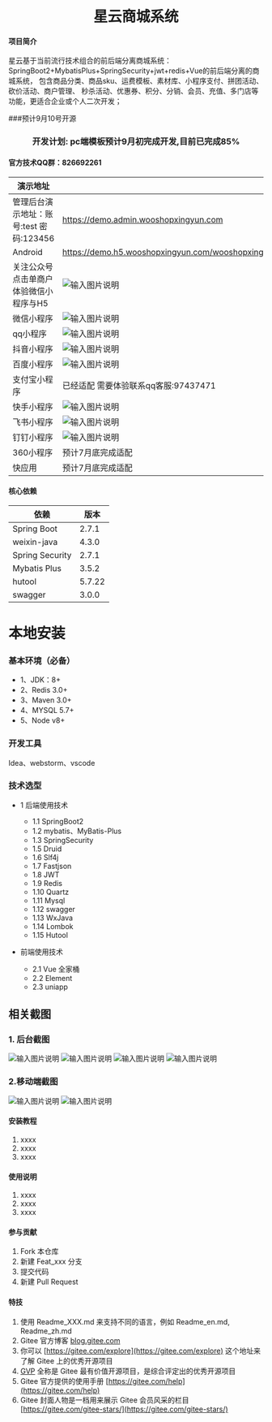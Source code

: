 <h1 style="text-align: center">星云商城系统</h1>

#### 项目简介
星云基于当前流行技术组合的前后端分离商城系统： SpringBoot2+MybatisPlus+SpringSecurity+jwt+redis+Vue的前后端分离的商城系统， 包含商品分类、商品sku、运费模板、素材库、小程序支付、拼团活动、砍价活动、商户管理、 秒杀活动、优惠券、积分、分销、会员、充值、多门店等功能，更适合企业或个人二次开发；

###预计9月10号开源
<h3 style="text-align: center">开发计划: pc端模板预计9月初完成开发,目前已完成85%</h3>

#### 官方技术QQ群：826692261
|  演示地址 |   |
|---|---|
| 管理后台演示地址：账号:test 密码:123456    |  https://demo.admin.wooshopxingyun.com |
| Android  |  https://demo.h5.wooshopxingyun.com/wooshopxingyun_anz.apk |
| 关注公众号点击单商户体验微信小程序与H5  | ![输入图片说明](https://demo.h5.wooshopxingyun.com/kaiyun/qrcode_for_gh_34624ccb5486_258.jpg) |
|  微信小程序 |  ![输入图片说明](https://demo.h5.wooshopxingyun.com/kaiyun/gh_99c8025b8c5b_258%20(1).jpg) |
|  qq小程序 | ![输入图片说明](https://demo.h5.wooshopxingyun.com/kaiyun/qqcode.png)  |
|  抖音小程序 | ![输入图片说明](https://demo.h5.wooshopxingyun.com/kaiyun/zijietiaodon.png)  |
| 百度小程序  | ![输入图片说明](https://demo.h5.wooshopxingyun.com/kaiyun/baidu.png)   |
|  支付宝小程序 | 已经适配 需要体验联系qq客服:97437471  |
|  快手小程序 |  ![输入图片说明](https://demo.h5.wooshopxingyun.com/kaiyun/kuaishou.png) |
|  飞书小程序 | ![输入图片说明](https://demo.h5.wooshopxingyun.com/kaiyun/feishu.png)    |
| 钉钉小程序  | ![输入图片说明](https://demo.h5.wooshopxingyun.com/kaiyun/dindin.png)      |
| 360小程序  | 预计7月底完成适配  |
| 快应用  | 预计7月底完成适配  |


#### 核心依赖

| 依赖              | 版本     |
|-----------------|--------|
| Spring Boot     | 2.7.1  |
| weixin-java     | 4.3.0  |
| Spring Security | 2.7.1  |
| Mybatis Plus    | 3.5.2  |
| hutool          | 5.7.22 |
| swagger         | 3.0.0  |

# 本地安装
### 基本环境（必备）
- 1、JDK：8+
- 2、Redis 3.0+
- 3、Maven 3.0+
- 4、MYSQL 5.7+
- 5、Node v8+
### 开发工具
Idea、webstorm、vscode

### 技术选型
* 1 后端使用技术
    * 1.1 SpringBoot2
    * 1.2 mybatis、MyBatis-Plus
    * 1.3 SpringSecurity
    * 1.5 Druid
    * 1.6 Slf4j
    * 1.7 Fastjson
    * 1.8 JWT
    * 1.9 Redis
    * 1.10 Quartz
    * 1.11 Mysql
    * 1.12 swagger
    * 1.13 WxJava
    * 1.14 Lombok
    * 1.15 Hutool
        
* 前端使用技术
    * 2.1 Vue 全家桶
    * 2.2 Element
    * 2.3 uniapp


## 相关截图

### 1. 后台截图
![输入图片说明](https://demo.h5.wooshopxingyun.com/kaiyun/%E5%BE%AE%E4%BF%A1%E6%88%AA%E5%9B%BE_20220716205731.png)
![输入图片说明](https://demo.h5.wooshopxingyun.com/kaiyun/%E5%BE%AE%E4%BF%A1%E6%88%AA%E5%9B%BE_20220716205758.png)
![输入图片说明](https://demo.h5.wooshopxingyun.com/kaiyun/%E5%BE%AE%E4%BF%A1%E6%88%AA%E5%9B%BE_20220716205812.png)
![输入图片说明](https://demo.h5.wooshopxingyun.com/kaiyun/%E5%BE%AE%E4%BF%A1%E6%88%AA%E5%9B%BE_20220716205828.png)
### 2.移动端截图
![输入图片说明](https://demo.h5.wooshopxingyun.com/kaiyun/%E6%9C%AA%E6%A0%87%E9%A2%98-1.png)
![输入图片说明](https://demo.h5.wooshopxingyun.com/kaiyun/%E6%9C%AA%E6%A0%87%E9%A2%98-2.png)

#### 安装教程

1.  xxxx
2.  xxxx
3.  xxxx

#### 使用说明

1.  xxxx
2.  xxxx
3.  xxxx

#### 参与贡献

1.  Fork 本仓库
2.  新建 Feat_xxx 分支
3.  提交代码
4.  新建 Pull Request


#### 特技

1.  使用 Readme\_XXX.md 来支持不同的语言，例如 Readme\_en.md, Readme\_zh.md
2.  Gitee 官方博客 [blog.gitee.com](https://blog.gitee.com)
3.  你可以 [https://gitee.com/explore](https://gitee.com/explore) 这个地址来了解 Gitee 上的优秀开源项目
4.  [GVP](https://gitee.com/gvp) 全称是 Gitee 最有价值开源项目，是综合评定出的优秀开源项目
5.  Gitee 官方提供的使用手册 [https://gitee.com/help](https://gitee.com/help)
6.  Gitee 封面人物是一档用来展示 Gitee 会员风采的栏目 [https://gitee.com/gitee-stars/](https://gitee.com/gitee-stars/)
